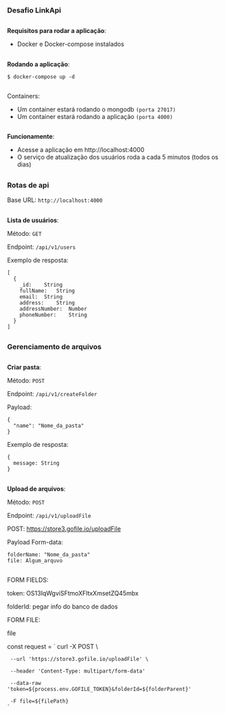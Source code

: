 ### Desafio LinkApi

##

**Requisitos para rodar a aplicação**:

- Docker e Docker-compose instalados

##

**Rodando a aplicação**:

```
$ docker-compose up -d
```

##

Containers:

- Um container estará rodando o mongodb `(porta 27017)`
- Um container estará rodando a aplicação `(porta 4000)`

##

**Funcionamente**:

- Acesse a aplicação em http://localhost:4000
- O serviço de atualização dos usuários roda a cada 5 minutos (todos os dias)

##

### Rotas de api

Base URL: `http://localhost:4000`

##

**Lista de usuários**:

Método: `GET`

Endpoint: `/api/v1/users`

Exemplo de resposta:

```
[
  {
    _id:	String
    fullName:	String
    email:	String
    address:	String
    addressNumber:	Number
    phoneNumber:	String
  }
]
```

##

### Gerenciamento de arquivos
##

**Criar pasta**:

Método: `POST`

Endpoint: `/api/v1/createFolder`

Payload:

```
{
  "name": "Nome_da_pasta"
}
```

Exemplo de resposta:

```
{
  message: String
}
```

##

**Upload de arquivos**:

Método: `POST`

Endpoint: `/api/v1/uploadFile`

POST: https://store3.gofile.io/uploadFile

Payload Form-data:

```
folderName: "Nome_da_pasta"
file: Algum_arquvo
```

##

FORM FIELDS:

token: OS13IqWgviSFtmoXFltxXmsetZQ45mbx

folderId: pegar info do banco de dados

FORM FILE:

file

const request = `
    curl -X POST \

     --url 'https://store3.gofile.io/uploadFile' \

     --header 'Content-Type: multipart/form-data'

     --data-raw 'token=${process.env.GOFILE_TOKEN}&folderId=${folderParent}'

     -F file=${filePath}
    `
